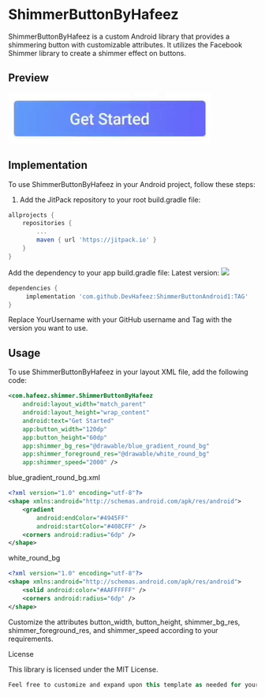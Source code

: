 # ShimmerButtonByHafeez

ShimmerButtonByHafeez is a custom Android library that provides a shimmering button with customizable attributes. It utilizes the Facebook Shimmer library to create a shimmer effect on buttons.

## Preview

![ShimmerButtonByHafeez Preview](https://github.com/DevHafeez/ShimmerButtonAndroid1/raw/master/preview.gif)


## Implementation

To use ShimmerButtonByHafeez in your Android project, follow these steps:

1. Add the JitPack repository to your root build.gradle file:

```groovy
allprojects {
    repositories {
        ...
        maven { url 'https://jitpack.io' }
    }
}
```
Add the dependency to your app build.gradle file:
Latest version: [![](https://jitpack.io/v/DevHafeez/ShimmerButtonAndroid1.svg)](https://jitpack.io/#DevHafeez/ShimmerButtonAndroid1)
```groovy
dependencies {
     implementation 'com.github.DevHafeez:ShimmerButtonAndroid1:TAG'
}
```
Replace YourUsername with your GitHub username and Tag with the version you want to use.

## Usage

To use ShimmerButtonByHafeez in your layout XML file, add the following code:

```xml
<com.hafeez.shimmer.ShimmerButtonByHafeez
    android:layout_width="match_parent"
    android:layout_height="wrap_content"
    android:text="Get Started"
    app:button_width="120dp"
    app:button_height="60dp"
    app:shimmer_bg_res="@drawable/blue_gradient_round_bg"
    app:shimmer_foreground_res="@drawable/white_round_bg"
    app:shimmer_speed="2000" />
```

blue_gradient_round_bg.xml

```xml
<?xml version="1.0" encoding="utf-8"?>
<shape xmlns:android="http://schemas.android.com/apk/res/android">
    <gradient
        android:endColor="#4945FF"
        android:startColor="#408CFF" />
    <corners android:radius="6dp" />
</shape>
```

white_round_bg

```xml
<?xml version="1.0" encoding="utf-8"?>
<shape xmlns:android="http://schemas.android.com/apk/res/android">
    <solid android:color="#AAFFFFFF" />
    <corners android:radius="6dp" />
</shape>
```
Customize the attributes button_width, button_height, shimmer_bg_res, shimmer_foreground_res, and shimmer_speed according to your requirements.

License

This library is licensed under the MIT License.

```groovy
Feel free to customize and expand upon this template as needed for your specific library. You can add more sections such as "Features", "Contributing", or "Acknowledgements" if desired. Additionally, you can include images or GIFs to showcase your library in action.
```




